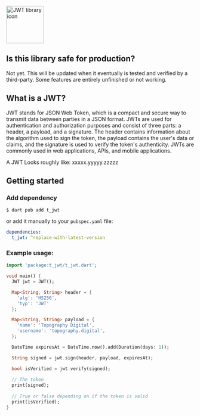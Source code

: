 <img src="https://i.ibb.co/Qb1X5ZJ/JWT.png"
alt="JWT library icon"
style="height: 100px; width: 100px;" />

## Is this library safe for production?
Not yet. This will be updated when it eventually is tested and verified by a third-party. Some features are entirely unfinished or not working.

## What is a JWT?

JWT stands for JSON Web Token, which is a compact and secure way to transmit data between parties in a JSON format. JWTs are used for authentication and authorization purposes and consist of three parts: a header, a payload, and a signature. The header contains information about the algorithm used to sign the token, the payload contains the user's data or claims, and the signature is used to verify the token's authenticity. JWTs are commonly used in web applications, APIs, and mobile applications.

A JWT Looks roughly like:
xxxxx.yyyyy.zzzzz

## Getting started

### Add dependency
```
$ dart pub add t_jwt
```
or add it manually to your `pubspec.yaml` file:
```yaml
dependencies:
  t_jwt: ^replace-with-latest-version
```
### Example usage:
```dart
import 'package:t_jwt/t_jwt.dart';

void main() {
  JWT jwt = JWT();

  Map<String, String> header = {
    'alg': 'HS256',
    'typ': 'JWT'
  };

  Map<String, String> payload = {
    'name': 'Topography Digital',
    'username': 'topography.digital',
  };

  DateTime expiresAt = DateTime.now().add(Duration(days: 1));

  String signed = jwt.sign(header, payload, expiresAt);

  bool isVerified = jwt.verify(signed);
  
  // The token
  print(signed);
  
  // True or false depending on if the token is valid
  print(isVerified);
}
```
